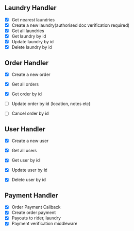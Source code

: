 ## Laundry Handler
- [x] Get nearest laundries 
- [x] Create a new laundry(authorised doc verification required)
- [x] Get all laundries 
- [x] Get laundry by id
- [x] Update laundry by id
- [x] Delete laundry by id

## Order Handler
- [x] Create a new order
- [x] Get all orders
- [x] Get order by id
- [ ] Update order by id (location, notes etc)
- [ ] Cancel order by id


## User Handler
- [x] Create a new user
- [x] Get all users
- [x] Get user by id
- [x] Update user by id
- [x] Delete user by id


## Payment Handler
- [x] Order Payment Callback 
- [x] Create order payment 
- [x] Payouts to rider, laundry
- [x] Payment verification middleware
